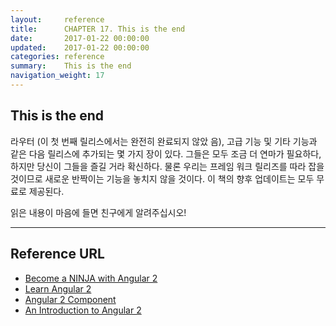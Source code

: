 ```yaml
---
layout:     reference
title:      CHAPTER 17. This is the end
date:       2017-01-22 00:00:00
updated:    2017-01-22 00:00:00
categories: reference
summary:    This is the end
navigation_weight: 17
---
```



## This is the end

라우터 (이 첫 번째 릴리스에서는 완전히 완료되지 않았 음), 고급 기능 및 기타 기능과 같은 다음 릴리스에 추가되는 몇 가지 장이 있다. 그들은 모두 조금 더 연마가 필요하다, 하지만 당신이 그들을 즐길 거라 확신하다. 물론 우리는 프레임 워크 릴리즈를 따라 잡을 것이므로 새로운 반짝이는 기능을 놓치지 않을 것이다. 이 책의 향후 업데이트는 모두 무료로 제공된다.<br/>

읽은 내용이 마음에 들면 친구에게 알려주십시오!<br/>


**************************************************************************************************



## Reference URL

- [Become a NINJA with Angular 2](https://books.ninja-squad.com/public/samples/Become_a_ninja_with_Angular2_sample.pdf)
- [Learn Angular 2](http://learnangular2.com/)
- [Angular 2 Component](https://www.tutorialspoint.com/angular2/)
- [An Introduction to Angular 2](http://angular-tips.com/blog/2015/05/an-introduction-to-angular-2/)
